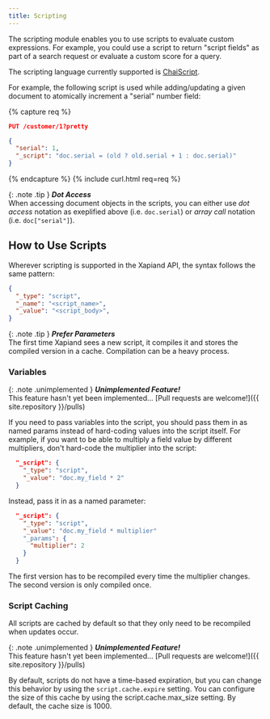 ```yaml
---
title: Scripting
---
```


The scripting module enables you to use scripts to evaluate custom expressions.
For example, you could use a script to return "script fields" as part of a
search request or evaluate a custom score for a query.

The scripting language currently supported is [ChaiScript](http://chaiscript.com).

For example, the following script is used while adding/updating a given document
to atomically increment a "serial" number field:

{% capture req %}

```json
PUT /customer/1?pretty

{
  "serial": 1,
  "_script": "doc.serial = (old ? old.serial + 1 : doc.serial)"
}
```
{% endcapture %}
{% include curl.html req=req %}

{: .note .tip }
**_Dot Access_**<br>
When accessing document objects in the scripts, you can either use _dot access_
notation as exeplified above (i.e. `doc.serial`) or _array call_ notation
(i.e. `doc["serial"]`).


## How to Use Scripts

Wherever scripting is supported in the Xapiand API, the syntax follows the same
pattern:

```json
{
  "_type": "script",
  "_name": "<script_name>",
  "_value": "<script_body>",
}
```


{: .note .tip }
**_Prefer Parameters_**<br>
The first time Xapiand sees a new script, it compiles it and stores the compiled
version in a cache. Compilation can be a heavy process.


### Variables

{: .note .unimplemented }
**_Unimplemented Feature!_**<br>
This feature hasn't yet been implemented...
[Pull requests are welcome!]({{ site.repository }}/pulls)

If you need to pass variables into the script, you should pass them in as named
params instead of hard-coding values into the script itself. For example, if you
want to be able to multiply a field value by different multipliers, don't
hard-code the multiplier into the script:

```json
  "_script": {
    "_type": "script",
    "_value": "doc.my_field * 2"
  }
```

Instead, pass it in as a named parameter:

```json
  "_script": {
    "_type": "script",
    "_value": "doc.my_field * multiplier"
    "_params": {
      "multiplier": 2
    }
  }
```

The first version has to be recompiled every time the multiplier changes. The
second version is only compiled once.


### Script Caching

All scripts are cached by default so that they only need to be recompiled when
updates occur.

{: .note .unimplemented }
**_Unimplemented Feature!_**<br>
This feature hasn't yet been implemented...
[Pull requests are welcome!]({{ site.repository }}/pulls)

By default, scripts do not have a time-based expiration, but you
can change this behavior by using the `script.cache.expire` setting. You can
configure the size of this cache by using the script.cache.max_size setting. By
default, the cache size is 1000.
